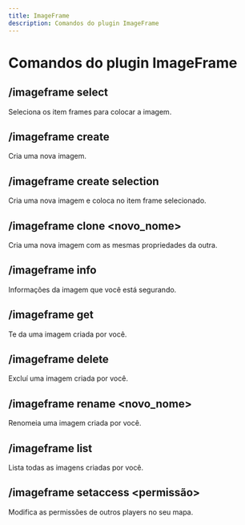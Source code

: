 ```yaml
---
title: ImageFrame
description: Comandos do plugin ImageFrame
---
```

# Comandos do plugin ImageFrame

## /imageframe select

Seleciona os item frames para colocar a imagem.


## /imageframe create <nome> <url> <comprimento> <altura>

Cria uma nova imagem.


## /imageframe create <nome> <url> selection

Cria uma nova imagem e coloca no item frame selecionado.


## /imageframe clone <nome> <novo_nome>

Cria uma nova imagem com as mesmas propriedades da outra.


## /imageframe info

Informações da imagem que você está segurando.


## /imageframe get <nome>

Te da uma imagem criada por você.
  

## /imageframe delete <nome>

Excluí uma imagem criada por você.
  

## /imageframe rename <nome> <novo_nome>

Renomeia uma imagem criada por você.


## /imageframe list

Lista todas as imagens criadas por você.


## /imageframe setaccess <nome> <player> <permissão>

Modifica as permissões de outros players no seu mapa.